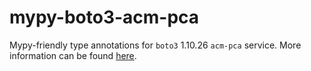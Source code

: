 # mypy-boto3-acm-pca

Mypy-friendly type annotations for `boto3` 1.10.26 `acm-pca` service.
More information can be found [here](https://github.com/vemel/mypy_boto3).